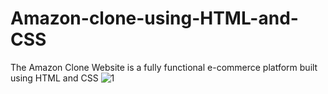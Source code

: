 # Amazon-clone-using-HTML-and-CSS
The Amazon Clone Website is a fully functional e-commerce platform built using HTML and CSS
![1](https://github.com/mridulbagra/amazon-website-using-css-and-html/assets/89296921/e3ef82d7-b12b-4abd-9afd-fa3ab9ef9570)
